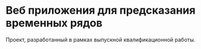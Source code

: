 # Веб приложения для предсказания временных рядов

Проект, разработанный в рамках выпускной квалификационной работы.
